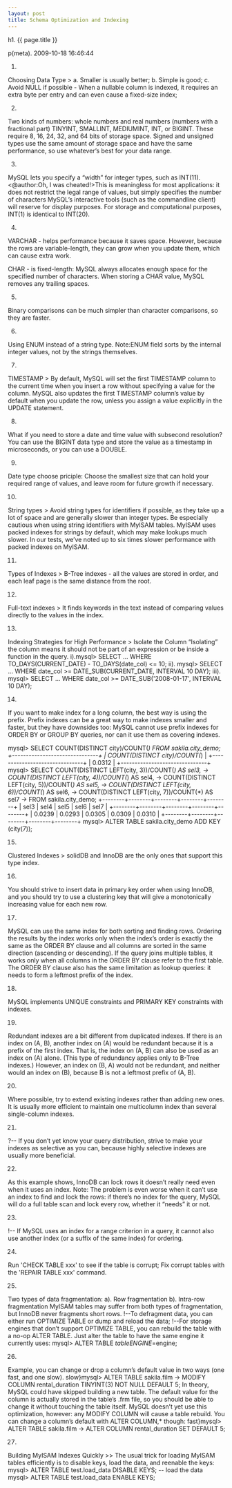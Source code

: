 ```yaml
---
layout: post
title: Schema Optimization and Indexing
---
```


h1. {{ page.title }} 

p(meta). 2009-10-18 16:46:44

1.
Choosing Data Type >
a. Smaller is usually better;
b. Simple is good;
c. Avoid NULL if possible - When a nullable column is indexed, it requires an extra byte per entry and can even cause a fixed-size index;

2.
Two kinds of numbers: whole numbers and real numbers (numbers with a fractional part)
TINYINT, SMALLINT, MEDIUMINT, INT, or BIGINT. These require 8, 16, 24, 32, and 64 bits of storage space. Signed and unsigned types use the same amount of storage space and have the same performance, so use whatever’s best for your data range.

3.
MySQL lets you specify a “width” for integer types, such as INT(11). <@author:Oh, I was cheated!>This is meaningless for most applications: it does not restrict the legal range of values, but simply specifies the number of characters MySQL’s interactive tools (such as the commandline client) will reserve for display purposes. For storage and computational purposes, INT(1) is identical to INT(20).

4.
VARCHAR - helps performance because it saves space. However, because the rows are variable-length, they can grow when you update them, which can cause extra work. 

CHAR - is fixed-length: MySQL always allocates enough space for the specified number of characters. When storing a CHAR value, MySQL removes any trailing
spaces. 

5.
Binary comparisons can be much simpler than character comparisons, so they are faster.

6.
Using ENUM instead of a string type.
Note:ENUM field sorts by the internal integer values, not by the strings themselves.

7.
TIMESTAMP >
By default, MySQL will set the first TIMESTAMP column to the current time when you insert a
row without specifying a value for the column. MySQL also updates the first TIMESTAMP column’s value by default when you update the row, unless you assign a value explicitly in the UPDATE statement.

8.
What if you need to store a date and time value with subsecond resolution?
You can use the BIGINT data type and store the value as a timestamp in microseconds, or you can use a DOUBLE.

9.
Date type choose priciple:
Choose the smallest size that can hold your required range of values, and leave room for future growth if necessary.

10.
String types >
Avoid string types for identifiers if possible, as they take up a lot of space and are generally slower than integer types. Be especially cautious when using string identifiers with MyISAM tables. MyISAM uses packed indexes for strings by default, which may make lookups much slower. In our tests, we’ve noted up to six times slower performance with packed indexes on MyISAM. 

11.
Types of Indexes >
B-Tree indexes - all the values are stored in order, and each leaf page is the same distance from the root.

12.
Full-text indexes >
It finds keywords in the text instead of comparing values directly to the values in the index.

13.
Indexing Strategies for High Performance > Isolate the Column
“Isolating” the column means it should not be part of an expression or be inside a function in the query.
i).mysql> SELECT ... WHERE TO_DAYS(CURRENT_DATE) - TO_DAYS(date_col) <= 10;
ii). mysql> SELECT ... WHERE date_col >= DATE_SUB(CURRENT_DATE, INTERVAL 10 DAY);
iii). mysql> SELECT ... WHERE date_col >= DATE_SUB('2008-01-17', INTERVAL 10 DAY);

14.
If you want to make index for a long column, the best way is using the prefix.
Prefix indexes can be a great way to make indexes smaller and faster, but they have downsides too: MySQL cannot use prefix indexes for ORDER BY or GROUP BY queries, nor can it use them as covering indexes.
>
mysql> SELECT COUNT(DISTINCT city)/COUNT(*) FROM sakila.city_demo;
+-------------------------------+
| COUNT(DISTINCT city)/COUNT(*) |
+-------------------------------+
| 0.0312 |
+-------------------------------+
mysql> SELECT COUNT(DISTINCT LEFT(city, 3))/COUNT(*) AS sel3,
-> COUNT(DISTINCT LEFT(city, 4))/COUNT(*) AS sel4,
-> COUNT(DISTINCT LEFT(city, 5))/COUNT(*) AS sel5,
-> COUNT(DISTINCT LEFT(city, 6))/COUNT(*) AS sel6,
-> COUNT(DISTINCT LEFT(city, 7))/COUNT(*) AS sel7
-> FROM sakila.city_demo;
+--------+--------+--------+--------+--------+
| sel3 | sel4 | sel5 | sel6 | sel7 |
+--------+--------+--------+--------+--------+
| 0.0239 | 0.0293 | 0.0305 | 0.0309 | 0.0310 |
+--------+--------+--------+--------+--------+
mysql> ALTER TABLE sakila.city_demo ADD KEY (city(7));

15.
Clustered Indexes >
solidDB and InnoDB are the only ones that support this type index.

16.
You should strive to insert data in primary key order when using InnoDB, and you should try to use a clustering key that will give a monotonically increasing value for each new row.

17.
MySQL can use the same index for both sorting and finding rows.
Ordering the results by the index works only when the index’s order is exactly the same as the ORDER BY clause and all columns are sorted in the same direction (ascending or descending). If the query joins multiple tables, it works only when all columns in the ORDER BY clause refer to the first table. The ORDER BY clause also has the same limitation as lookup queries: it needs to form a leftmost prefix of the index.

18.
MySQL implements UNIQUE constraints and PRIMARY KEY constraints with indexes.

19.
Redundant indexes are a bit different from duplicated indexes. If there is an index on (A, B), another index on (A) would be redundant because it is a prefix of the first index. That is, the index on (A, B) can also be used as an index on (A) alone. (This type of redundancy applies only to B-Tree indexes.) However, an index on (B, A) would not be redundant, and neither would an index on (B), because B is not a leftmost prefix of (A, B).

20.
Where possible, try to extend existing indexes rather than adding new ones. It is usually more efficient to maintain one multicolumn index than several single-column indexes.

21.
?--
If you don’t yet know your query distribution, strive to make your indexes as selective as you can, because highly selective indexes are usually more beneficial. 

22.
As this example shows, InnoDB can lock rows it doesn’t really need even when it uses an index.
Note:
The problem is even worse when it can’t use an index to find and lock the rows: if there’s no index for the query, MySQL will do a full table scan and lock every row, whether it “needs” it or not.

23.
!--
If MySQL uses an index for a range criterion in a query, it cannot also use another index (or a suffix of the same index) for ordering.

24.
Run 'CHECK TABLE xxx' to see if the table is corrupt;
Fix corrupt tables with the 'REPAIR TABLE xxx' command.

25.
Two types of data fragmentation:
a). Row fragmentation
b). Intra-row fragmentation
MyISAM tables may suffer from both types of fragmentation, but InnoDB never fragments short rows.
!--To defragment data, you can either run OPTIMIZE TABLE or dump and reload the data;
!--For storage engines that don’t support OPTIMIZE TABLE, you can rebuild the table with a no-op ALTER TABLE. Just alter the table to have the same engine it currently uses:
	mysql> ALTER TABLE $table ENGINE=$engine;

26.
Example, you can change or drop a column’s default value in two ways (one fast, and one slow).
slow}mysql> ALTER TABLE sakila.film
	-> MODIFY COLUMN rental_duration TINYINT(3) NOT NULL DEFAULT 5;
In theory, MySQL could have skipped building a new table. The default value for the column is actually stored in the table’s .frm file, so you should be able to change it without touching the table itself. MySQL doesn’t yet use this optimization, however: any MODIFY COLUMN will cause a table rebuild. You can change a column’s default with ALTER COLUMN,* though:
fast}mysql> ALTER TABLE sakila.film
	-> ALTER COLUMN rental_duration SET DEFAULT 5;
	
27.
Building MyISAM Indexes Quickly >>
The usual trick for loading MyISAM tables efficiently is to disable keys, load the data, and reenable the keys:
mysql> ALTER TABLE test.load_data DISABLE KEYS;
-- load the data
mysql> ALTER TABLE test.load_data ENABLE KEYS;
